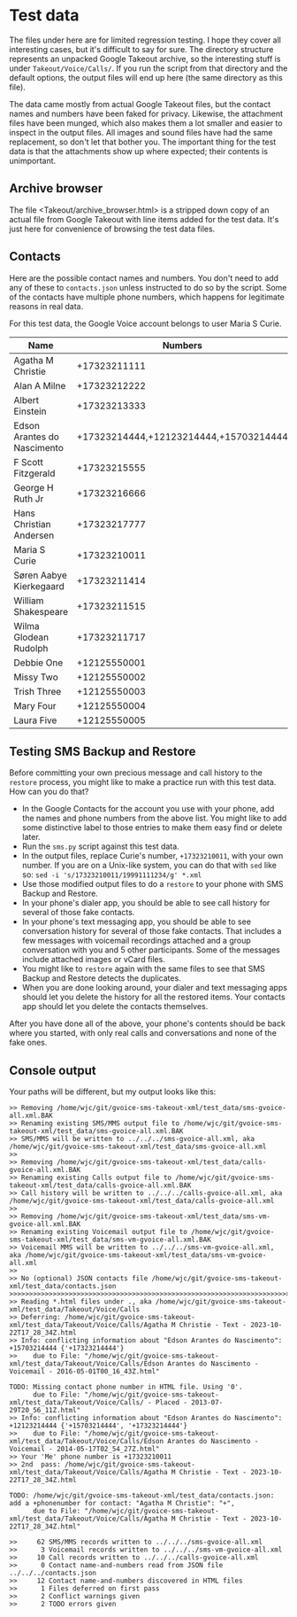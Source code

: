 # Test data

The files under here are for limited regression testing.
I hope they cover all interesting cases,
but it's difficult to say for sure.
The directory structure represents an unpacked Google Takeout archive,
so the interesting stuff is under `Takeout/Voice/Calls/`.
If you run the script from that directory and the default options,
the output files will end up here (the same directory as this file).

The data came mostly from actual Google Takeout files,
but the contact names and numbers have been faked for privacy.
Likewise, the attachment files have been munged, 
which also makes them a lot smaller and easier to inspect in the output files.
All images and sound files have had the same replacement,
so don't let that bother you.
The important thing for the test data is that the attachments show up where expected;
their contents is unimportant.

## Archive browser
The file <Takeout/archive_browser.html> is a stripped down copy of an actual file from Google Takeout
with line items added for the test data.
It's just here for convenience of browsing the test data files.

## Contacts
Here are the possible contact names and numbers.
You don't need to add any of these to `contacts.json`
unless instructed to do so by the script.
Some of the contacts have multiple phone numbers,
which happens for legitimate reasons in real data.

For this test data, the Google Voice account belongs to user Maria S Curie.

| Name | Numbers |
|------|---------|
|Agatha M Christie|+17323211111|
|Alan A Milne|+17323212222|
|Albert Einstein|+17323213333|
|Edson Arantes do Nascimento|+17323214444,+12123214444,+15703214444|
|F Scott Fitzgerald|+17323215555|
|George H Ruth Jr|+17323216666|
|Hans Christian Andersen|+17323217777|
|Maria S Curie|+17323210011|
|Søren Aabye Kierkegaard|+17323211414|
|William Shakespeare|+17323211515|
|Wilma Glodean Rudolph|+17323211717|
|Debbie One|+12125550001|
|Missy Two|+12125550002|
|Trish Three|+12125550003|
|Mary Four|+12125550004|
|Laura Five|+12125550005|

## Testing SMS Backup and Restore
Before committing your own precious message and call history to the `restore` process,
you might like to make a practice run with this test data.
How can you do that?

- In the Google Contacts for the account you use with your phone,
add the names and phone numbers from the above list.
You might like to add some distinctive label to those entries to make them easy find or delete later.
- Run the `sms.py` script against this test data.
- In the output files,
replace Curie's number, `+17323210011`, with your own number.
If you are on a Unix-like system, 
you can do that with `sed` like so:
`sed -i 's/17323210011/19991111234/g' *.xml`
- Use those modified output files to do a `restore` to your phone with SMS Backup and Restore.
- In your phone's dialer app, 
you should be able to see call history for several of those fake contacts.
- In your phone's text messaging app,
you should be able to see conversation history for several of those fake contacts.
That includes a few messages with voicemail recordings attached
and a group conversation with you and 5 other participants.
Some of the messages include attached images or vCard files.
- You might like to `restore` again with the same files to see that SMS Backup and Restore detects the duplicates.
- When you are done looking around,
your dialer and text messaging apps should let you delete the history for all the restored items.
Your contacts app should let you delete the contacts themselves.

After you have done all of the above, your phone's contents should be back where you started,
with only real calls and conversations and none of the fake ones.

## Console output
Your paths will be different, but my output looks like this:
```
>> Removing /home/wjc/git/gvoice-sms-takeout-xml/test_data/sms-gvoice-all.xml.BAK
>> Renaming existing SMS/MMS output file to /home/wjc/git/gvoice-sms-takeout-xml/test_data/sms-gvoice-all.xml.BAK
>> SMS/MMS will be written to ../../../sms-gvoice-all.xml, aka /home/wjc/git/gvoice-sms-takeout-xml/test_data/sms-gvoice-all.xml
>>
>> Removing /home/wjc/git/gvoice-sms-takeout-xml/test_data/calls-gvoice-all.xml.BAK
>> Renaming existing Calls output file to /home/wjc/git/gvoice-sms-takeout-xml/test_data/calls-gvoice-all.xml.BAK
>> Call history will be written to ../../../calls-gvoice-all.xml, aka /home/wjc/git/gvoice-sms-takeout-xml/test_data/calls-gvoice-all.xml
>>
>> Removing /home/wjc/git/gvoice-sms-takeout-xml/test_data/sms-vm-gvoice-all.xml.BAK
>> Renaming existing Voicemail output file to /home/wjc/git/gvoice-sms-takeout-xml/test_data/sms-vm-gvoice-all.xml.BAK
>> Voicemail MMS will be written to ../../../sms-vm-gvoice-all.xml, aka /home/wjc/git/gvoice-sms-takeout-xml/test_data/sms-vm-gvoice-all.xml
>>
>> No (optional) JSON contacts file /home/wjc/git/gvoice-sms-takeout-xml/test_data/contacts.json
>>>>>>>>>>>>>>>>>>>>>>>>>>>>>>>>>>>>>>>>>>>>>>>>>>>>>>>>>>>>>>>>>>>>>>>>>>>>>
>> Reading *.html files under ., aka /home/wjc/git/gvoice-sms-takeout-xml/test_data/Takeout/Voice/Calls
>> Deferring: /home/wjc/git/gvoice-sms-takeout-xml/test_data/Takeout/Voice/Calls/Agatha M Christie - Text - 2023-10-22T17_28_34Z.html
>> Info: conflicting information about "Edson Arantes do Nascimento": +15703214444 {'+17323214444'}
>>    due to File: "/home/wjc/git/gvoice-sms-takeout-xml/test_data/Takeout/Voice/Calls/Edson Arantes do Nascimento - Voicemail - 2016-05-01T00_16_43Z.html"

TODO: Missing contact phone number in HTML file. Using '0'.
      due to File: "/home/wjc/git/gvoice-sms-takeout-xml/test_data/Takeout/Voice/Calls/ - Placed - 2013-07-29T20_56_11Z.html"
>> Info: conflicting information about "Edson Arantes do Nascimento": +12123214444 {'+15703214444', '+17323214444'}
>>    due to File: "/home/wjc/git/gvoice-sms-takeout-xml/test_data/Takeout/Voice/Calls/Edson Arantes do Nascimento - Voicemail - 2014-05-17T02_54_27Z.html"
>> Your 'Me' phone number is +17323210011
>> 2nd  pass: /home/wjc/git/gvoice-sms-takeout-xml/test_data/Takeout/Voice/Calls/Agatha M Christie - Text - 2023-10-22T17_28_34Z.html

TODO: /home/wjc/git/gvoice-sms-takeout-xml/test_data/contacts.json: add a +phonenumber for contact: "Agatha M Christie": "+",
      due to File: "/home/wjc/git/gvoice-sms-takeout-xml/test_data/Takeout/Voice/Calls/Agatha M Christie - Text - 2023-10-22T17_28_34Z.html"

>>     62 SMS/MMS records written to ../../../sms-gvoice-all.xml
>>      3 Voicemail records written to ../../../sms-vm-gvoice-all.xml
>>     10 Call records written to ../../../calls-gvoice-all.xml
>>      0 Contact name-and-numbers read from JSON file ../../../contacts.json
>>     12 Contact name-and-numbers discovered in HTML files
>>      1 Files deferred on first pass
>>      2 Conflict warnings given
>>      2 TODO errors given
```
